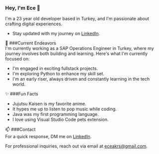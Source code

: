 ### Hey, I'm Ece 👋
I'm a 23 year old developer based in Turkey, and I'm passionate about crafting digital experiences.

* Stay updated with my journey on [LinkedIn](www.linkedin.com/in/ece-akarsu-ba1318159).

🔭 ###Current Endeavors
<br>
I'm currently working as a SAP Operations Engineer in Turkey, where my journey involves both building and learning. Here's what I'm currently focused on:

* I'm engaged in exciting fullstack projects.
* I'm exploring Python to enhance my skill set.
* I'm an early riser, always driven and constantly learning in the tech world.

✨ ###Fun Facts
<br>
* Jujutsu Kaisen is my favorite anime.
* It hypes me up to listen to pop music while coding.
* Java was my first programming language.
* I love using Visual Studio Code pets extension.

📫 ###Contact
<br>
For a quick response, DM me on [LinkedIn](www.linkedin.com/in/ece-akarsu-ba1318159).

For professional inquiries, reach out via email at eceakrs@gmail.com.

